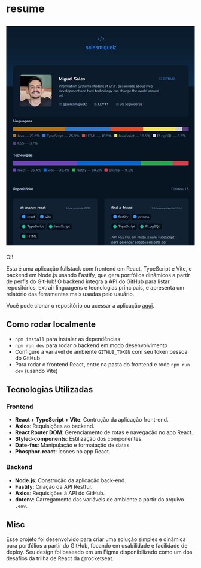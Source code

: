 # resume
![](assets/resume.png)
---
Oi!

Esta é uma aplicação fullstack com frontend em React, TypeScript e Vite, e backend em Node.js usando Fastify, que gera portfólios dinâmicos a partir de perfis do GitHub! O backend integra a API do GitHub para listar repositórios, extrair linguagens e tecnologias principais, e apresenta um relatório das ferramentas mais usadas pelo usuário.

Você pode clonar o repositório ou acessar a aplicação [aqui](https://resumebr.vercel.app).

## Como rodar localmente

- `npm install` para instalar as dependências  
- `npm run dev` para rodar o backend em modo desenvolvimento  
- Configure a variável de ambiente `GITHUB_TOKEN` com seu token pessoal do GitHub  
- Para rodar o frontend React, entre na pasta do frontend e rode `npm run dev` (usando Vite)  

## Tecnologias Utilizadas

### Frontend

- **React + TypeScript + Vite**: Contrução da aplicação front-end.  
- **Axios**: Requisições ao backend.  
- **React Router DOM**: Gerenciamento de rotas e navegação no app React.  
- **Styled-components**: Estilização dos componentes.  
- **Date-fns**: Manipulação e formatação de datas.  
- **Phosphor-react**: Ícones no app React.  

### Backend

- **Node.js**: Construção da aplicação back-end.  
- **Fastify**: Criação da API Restful.  
- **Axios**: Requisições à API do GitHub.  
- **dotenv**: Carregamento das variáveis de ambiente a partir do arquivo `.env`.  

## Misc

Esse projeto foi desenvolvido para criar uma solução simples e dinâmica para portfólios a partir do GitHub, focando em usabilidade e facilidade de deploy. Seu design foi baseado em um Figma disponibilizado como um dos desafios da trilha de React da @rocketseat.
